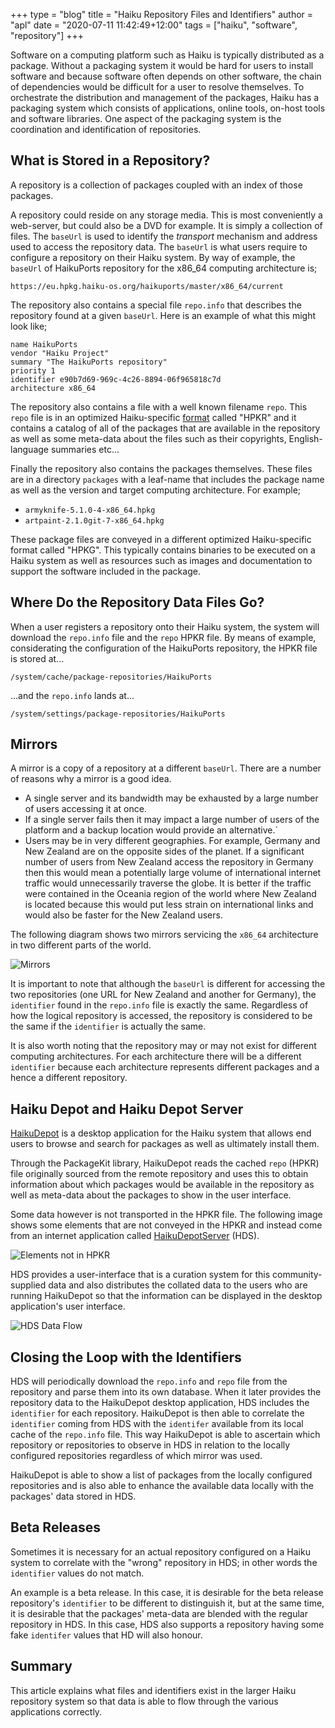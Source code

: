 +++
type = "blog"
title = "Haiku Repository Files and Identifiers"
author = "apl"
date = "2020-07-11 11:42:49+12:00"
tags = ["haiku", "software", "repository"]
+++

Software on a computing platform such as Haiku is typically distributed as a package.  Without a packaging system it would be hard for users to install software and because software often depends on other software, the chain of dependencies would be  difficult for a user to resolve themselves.  To orchestrate the distribution and management of the packages, Haiku has a packaging system which consists of applications, online tools, on-host tools and software libraries.  One aspect of the packaging system is the coordination and identification of repositories.

<!--more-->

## What is Stored in a Repository?

A repository is a collection of packages coupled with an index of those packages.

A repository could reside on any storage media.  This is most conveniently a web-server, but could also be a DVD for example.  It is simply a collection of files.  The `baseUrl` is used to identify the *transport* mechanism and address used to access the repository data.  The `baseUrl` is what users require to configure a repository on their Haiku system.  By way of example, the `baseUrl` of HaikuPorts repository for the x86_64 computing architecture is;

```
https://eu.hpkg.haiku-os.org/haikuports/master/x86_64/current
```

The repository also contains a special file `repo.info` that describes the repository found at a given `baseUrl`.  Here is an example of what this might look like;

```
name HaikuPorts
vendor "Haiku Project"
summary "The HaikuPorts repository"
priority 1
identifier e90b7d69-969c-4c26-8894-06f965818c7d
architecture x86_64
```

The repository also contains a file with a well known filename `repo`.  This `repo` file is in an optimized Haiku-specific [format](https://github.com/haiku/haiku/blob/master/docs/develop/packages/FileFormat.rst) called "HPKR" and it contains a catalog of all of the packages that are available in the repository as well as some meta-data about the files such as their copyrights, English-language summaries etc...

Finally the repository also contains the packages themselves.  These files are in a directory `packages` with a leaf-name that includes the package name as well as the version and target computing architecture.  For example;

* `armyknife-5.1.0-4-x86_64.hpkg`
* `artpaint-2.1.0git-7-x86_64.hpkg`

These package files are conveyed in a different optimized Haiku-specific format called "HPKG".  This typically contains binaries to be executed on a Haiku system as well as resources such as images and documentation to support the software included in the package.

## Where Do the Repository Data Files Go?

When a user registers a repository onto their Haiku system, the system will download the `repo.info` file and the `repo` HPKR file.  By means of example, considerating the configuration of the HaikuPorts repository, the HPKR file is stored at...

```
/system/cache/package-repositories/HaikuPorts
```

...and the `repo.info` lands at...

```
/system/settings/package-repositories/HaikuPorts
```

## Mirrors

A mirror is a copy of a repository at a different `baseUrl`.  There are a number of reasons why a mirror is a good idea.

* A single server and its bandwidth may be exhausted by a large number of users accessing it at once.
* If a single server fails then it may impact a large number of users of the platform and a backup location would provide an alternative.`
* Users may be in very different geographies.  For example, Germany and New Zealand are on the opposite sides of the planet.  If a significant number of users from New Zealand access the repository in Germany then this would mean a potentially large volume of international internet traffic would unnecessarily traverse the globe.  It is better if the traffic were contained in the Oceania region of the world where New Zealand is located because this would put less strain on international links and would also be faster for the New Zealand users.

The following diagram shows two mirrors servicing the `x86_64` architecture in two different parts of the world.

![Mirrors](/files/blog/apl/repository_identification/mirrors.png)

It is important to note that although the `baseUrl` is different for accessing the two repositories (one URL for New Zealand and another for Germany), the `identifier` found in the `repo.info` file is exactly the same.  Regardless of how the logical repository is accessed, the repository is considered to be the same if the `identifier` is actually the same.

It is also worth noting that the repository may or may not exist for different computing architectures.  For each architecture there will be a different `identifier` because each architecture represents different packages and a hence a different repository.

## Haiku Depot and Haiku Depot Server

[HaikuDepot](https://www.haiku-os.org/docs/userguide/en/applications/haikudepot.html) is a desktop application for the Haiku system that allows end users to browse and search for packages as well as ultimately install them.

Through the PackageKit library, HaikuDepot reads the cached `repo` (HPKR) file originally sourced from the remote repository and uses this to obtain information about which packages would be available in the repository as well as meta-data about the packages to show in the user interface.

Some data however is not transported in the HPKR file.  The following image shows some elements that are not conveyed in the HPKR and instead come from an internet application called [HaikuDepotServer](https://depot.haiku-os.org/) (HDS).

![Elements not in HPKR](/files/blog/apl/repository_identification/hd-from-hds.png)

HDS provides a user-interface that is a curation system for this community-supplied data and also distributes the collated data to the users who are running HaikuDepot so that the information can be displayed in the desktop application's user interface.

![HDS Data Flow](/files/blog/apl/repository_identification/hds-data-flow.png)

## Closing the Loop with the Identifiers

HDS will periodically download the `repo.info` and `repo` file from the repository and parse them into its own database.  When it later provides the repository data to the HaikuDepot desktop application, HDS includes the `identifier` for each repository.  HaikuDepot is then able to correlate the `identifier` coming from HDS with the `identifer` available from its local cache of the `repo.info` file.  This way HaikuDepot is able to ascertain which repository or repositories to observe in HDS in relation to the locally configured repositories regardless of which mirror was used.

HaikuDepot is able to show a list of packages from the locally configured repositories and is also able to enhance the available data locally with the packages' data stored in HDS.

## Beta Releases

Sometimes it is necessary for an actual repository configured on a Haiku system to correlate with the "wrong" repository in HDS; in other words the `identifier` values do not match.

An example is a beta release.  In this case, it is desirable for the beta release repository's `identifier` to be different to distinguish it, but at the same time, it is desirable that the packages' meta-data are blended with the regular repository in HDS.  In this case, HDS also supports a repository having some fake `identifer` values that HD will also honour.

## Summary

This article explains what files and identifiers exist in the larger Haiku repository system so that data is able to flow through the various applications correctly.